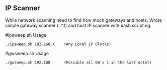 ## IP Scanner
While network scanning need to find how much gateways and hosts.
Wrote simple gateway scanner (*.*.*.1) and host IP scanner with bash scripting.

#ipsweep.sh Usage
```
./ipsweep.sh 192.168.X    (Any Local IP Blocks)
```

#gwsweep.sh Usage
```
./gwsweep.sh 192.168      (Possible all GW's 1 in the last octet)
```
